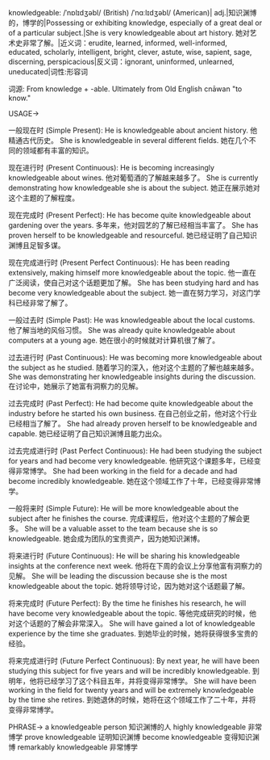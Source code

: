 knowledgeable: /ˈnɒlɪdʒəbl/ (British) /ˈnɑːlɪdʒəbl/ (American)| adj.|知识渊博的，博学的|Possessing or exhibiting knowledge, especially of a great deal or of a particular subject.|She is very knowledgeable about art history. 她对艺术史非常了解。|近义词：erudite, learned, informed, well-informed, educated, scholarly, intelligent, bright, clever, astute, wise, sapient, sage, discerning, perspicacious|反义词：ignorant, uninformed, unlearned, uneducated|词性:形容词

词源:  From knowledge + -able.  Ultimately from Old English cnāwan "to know."

USAGE->

一般现在时 (Simple Present):
He is knowledgeable about ancient history.  他精通古代历史。
She is knowledgeable in several different fields. 她在几个不同的领域都有丰富的知识。


现在进行时 (Present Continuous):
He is becoming increasingly knowledgeable about wines. 他对葡萄酒的了解越来越多了。
She is currently demonstrating how knowledgeable she is about the subject. 她正在展示她对这个主题的了解程度。


现在完成时 (Present Perfect):
He has become quite knowledgeable about gardening over the years. 多年来，他对园艺的了解已经相当丰富了。
She has proven herself to be knowledgeable and resourceful. 她已经证明了自己知识渊博且足智多谋。


现在完成进行时 (Present Perfect Continuous):
He has been reading extensively, making himself more knowledgeable about the topic. 他一直在广泛阅读，使自己对这个话题更加了解。
She has been studying hard and has become very knowledgeable about the subject. 她一直在努力学习，对这门学科已经非常了解了。


一般过去时 (Simple Past):
He was knowledgeable about the local customs. 他了解当地的风俗习惯。
She was already quite knowledgeable about computers at a young age.  她在很小的时候就对计算机很了解了。


过去进行时 (Past Continuous):
He was becoming more knowledgeable about the subject as he studied.  随着学习的深入，他对这个主题的了解也越来越多。
She was demonstrating her knowledgeable insights during the discussion. 在讨论中，她展示了她富有洞察力的见解。


过去完成时 (Past Perfect):
He had become quite knowledgeable about the industry before he started his own business. 在自己创业之前，他对这个行业已经相当了解了。
She had already proven herself to be knowledgeable and capable. 她已经证明了自己知识渊博且能力出众。


过去完成进行时 (Past Perfect Continuous):
He had been studying the subject for years and had become very knowledgeable. 他研究这个课题多年，已经变得非常博学。
She had been working in the field for a decade and had become incredibly knowledgeable. 她在这个领域工作了十年，已经变得非常博学。


一般将来时 (Simple Future):
He will be more knowledgeable about the subject after he finishes the course.  完成课程后，他对这个主题的了解会更多。
She will be a valuable asset to the team because she is so knowledgeable.  她会成为团队的宝贵资产，因为她知识渊博。


将来进行时 (Future Continuous):
He will be sharing his knowledgeable insights at the conference next week. 他将在下周的会议上分享他富有洞察力的见解。
She will be leading the discussion because she is the most knowledgeable about the topic. 她将领导讨论，因为她对这个话题最了解。


将来完成时 (Future Perfect):
By the time he finishes his research, he will have become very knowledgeable about the topic. 等他完成研究的时候，他对这个话题的了解会非常深入。
She will have gained a lot of knowledgeable experience by the time she graduates.  到她毕业的时候，她将获得很多宝贵的经验。


将来完成进行时 (Future Perfect Continuous):
By next year, he will have been studying this subject for five years and will be incredibly knowledgeable. 到明年，他将已经学习了这个科目五年，并将变得非常博学。
She will have been working in the field for twenty years and will be extremely knowledgeable by the time she retires. 到她退休的时候，她将在这个领域工作了二十年，并将变得非常博学。


PHRASE->
a knowledgeable person  知识渊博的人
highly knowledgeable 非常博学
prove knowledgeable 证明知识渊博
become knowledgeable  变得知识渊博
remarkably knowledgeable  非常博学